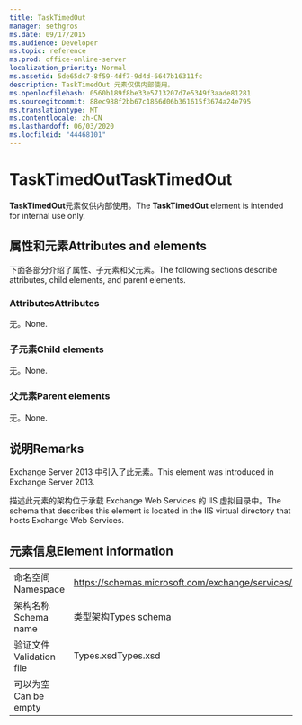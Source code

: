 ```yaml
---
title: TaskTimedOut
manager: sethgros
ms.date: 09/17/2015
ms.audience: Developer
ms.topic: reference
ms.prod: office-online-server
localization_priority: Normal
ms.assetid: 5de65dc7-8f59-4df7-9d4d-6647b16311fc
description: TaskTimedOut 元素仅供内部使用。
ms.openlocfilehash: 0560b189f8be33e5713207d7e5349f3aade81281
ms.sourcegitcommit: 88ec988f2bb67c1866d06b361615f3674a24e795
ms.translationtype: MT
ms.contentlocale: zh-CN
ms.lasthandoff: 06/03/2020
ms.locfileid: "44468101"
---
```

# <a name="tasktimedout"></a><span data-ttu-id="f4eff-103">TaskTimedOut</span><span class="sxs-lookup"><span data-stu-id="f4eff-103">TaskTimedOut</span></span>

<span data-ttu-id="f4eff-104">**TaskTimedOut**元素仅供内部使用。</span><span class="sxs-lookup"><span data-stu-id="f4eff-104">The **TaskTimedOut** element is intended for internal use only.</span></span> 

## <a name="attributes-and-elements"></a><span data-ttu-id="f4eff-105">属性和元素</span><span class="sxs-lookup"><span data-stu-id="f4eff-105">Attributes and elements</span></span>

<span data-ttu-id="f4eff-106">下面各部分介绍了属性、子元素和父元素。</span><span class="sxs-lookup"><span data-stu-id="f4eff-106">The following sections describe attributes, child elements, and parent elements.</span></span>
  
### <a name="attributes"></a><span data-ttu-id="f4eff-107">Attributes</span><span class="sxs-lookup"><span data-stu-id="f4eff-107">Attributes</span></span>

<span data-ttu-id="f4eff-108">无。</span><span class="sxs-lookup"><span data-stu-id="f4eff-108">None.</span></span>
  
### <a name="child-elements"></a><span data-ttu-id="f4eff-109">子元素</span><span class="sxs-lookup"><span data-stu-id="f4eff-109">Child elements</span></span>

<span data-ttu-id="f4eff-110">无。</span><span class="sxs-lookup"><span data-stu-id="f4eff-110">None.</span></span>
  
### <a name="parent-elements"></a><span data-ttu-id="f4eff-111">父元素</span><span class="sxs-lookup"><span data-stu-id="f4eff-111">Parent elements</span></span>

<span data-ttu-id="f4eff-112">无。</span><span class="sxs-lookup"><span data-stu-id="f4eff-112">None.</span></span>
  
## <a name="remarks"></a><span data-ttu-id="f4eff-113">说明</span><span class="sxs-lookup"><span data-stu-id="f4eff-113">Remarks</span></span>

<span data-ttu-id="f4eff-114">Exchange Server 2013 中引入了此元素。</span><span class="sxs-lookup"><span data-stu-id="f4eff-114">This element was introduced in Exchange Server 2013.</span></span>
  
<span data-ttu-id="f4eff-115">描述此元素的架构位于承载 Exchange Web Services 的 IIS 虚拟目录中。</span><span class="sxs-lookup"><span data-stu-id="f4eff-115">The schema that describes this element is located in the IIS virtual directory that hosts Exchange Web Services.</span></span>
  
## <a name="element-information"></a><span data-ttu-id="f4eff-116">元素信息</span><span class="sxs-lookup"><span data-stu-id="f4eff-116">Element information</span></span>

|||
|:-----|:-----|
|<span data-ttu-id="f4eff-117">命名空间</span><span class="sxs-lookup"><span data-stu-id="f4eff-117">Namespace</span></span>  <br/> |https://schemas.microsoft.com/exchange/services/2006/types  <br/> |
|<span data-ttu-id="f4eff-118">架构名称</span><span class="sxs-lookup"><span data-stu-id="f4eff-118">Schema name</span></span>  <br/> |<span data-ttu-id="f4eff-119">类型架构</span><span class="sxs-lookup"><span data-stu-id="f4eff-119">Types schema</span></span>  <br/> |
|<span data-ttu-id="f4eff-120">验证文件</span><span class="sxs-lookup"><span data-stu-id="f4eff-120">Validation file</span></span>  <br/> |<span data-ttu-id="f4eff-121">Types.xsd</span><span class="sxs-lookup"><span data-stu-id="f4eff-121">Types.xsd</span></span>  <br/> |
|<span data-ttu-id="f4eff-122">可以为空</span><span class="sxs-lookup"><span data-stu-id="f4eff-122">Can be empty</span></span>  <br/> ||
   

